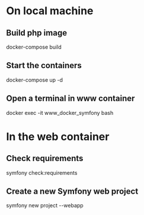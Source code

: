 # On local machine

## Build php image
docker-compose build

## Start the containers
docker-compose up -d

## Open a terminal in www container
docker exec -it www_docker_symfony bash

# In the web container

## Check requirements
symfony check:requirements

## Create a new Symfony web project
symfony new project --webapp
